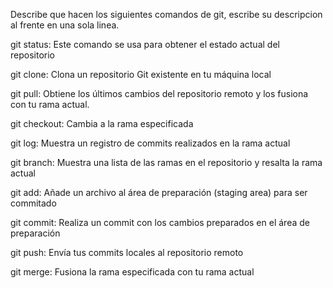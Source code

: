 Describe que hacen los siguientes comandos de git, escribe su descripcion al frente en una sola linea.

git status: Este comando se usa para obtener el estado actual del repositorio

git clone: Clona un repositorio Git existente en tu máquina local

git pull:  Obtiene los últimos cambios del repositorio remoto y los fusiona con tu rama actual.

git checkout: Cambia a la rama especificada

git log: Muestra un registro de commits realizados en la rama actual

git branch: Muestra una lista de las ramas en el repositorio y resalta la rama actual

git add: Añade un archivo al área de preparación (staging area) para ser commitado

git commit: Realiza un commit con los cambios preparados en el área de preparación

git push: Envía tus commits locales al repositorio remoto

git merge: Fusiona la rama especificada con tu rama actual
